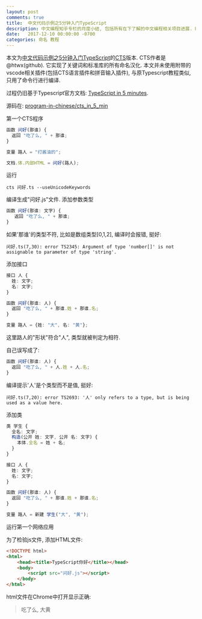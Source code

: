 ```yaml
---
layout: post
comments: true
title:  中文代码示例之5分钟入门TypeScript
description: 中文编程知乎专栏的月度小结, 包括所有在下了解的中文编程相关项目进展. Monthly report of column "Programming in Chinese", together with other progresses in Github organization and other channels.
date:   2017-12-10 00:00:00 -0700
categories: 命名 教程
---
```


本文为[中文代码示例之5分钟入门TypeScript](https://zhuanlan.zhihu.com/p/31890243)的[CTS](https://github.com/program-in-chinese/CTS)版本. CTS作者是@htwx(github). 它实现了关键词和标准库的所有命名汉化. 本文并未使用附带的vscode相关插件(包括CTS语言插件和拼音输入插件), 与原Typescript教程类似, 只用了命令行进行编译.

过程仍旧基于Typescript官方文档: [TypeScript in 5 minutes](https://www.typescriptlang.org/docs/handbook/typescript-in-5-minutes.html).

源码在: [program-in-chinese/cts_in_5_min](https://github.com/program-in-chinese/cts_in_5_min)

第一个CTS程序
```typescript
函数 问好(那谁) {
  返回 "吃了么, " + 那谁;
}

变量 路人 = "打酱油的";

文档.体.内部HTML = 问好(路人);
```
运行
```
cts 问好.ts --useUnicodeKeywords
```
编译生成"问好.js"文件.
添加参数类型
```typescript
函数 问好(那谁: 文字) {
   返回 "吃了么, " + 那谁;
}
```
如果'那谁'的类型不符, 比如是数组类型[0,1,2], 编译时会报错, 挺好:
```
问好.ts(7,30): error TS2345: Argument of type 'number[]' is not assignable to parameter of type 'string'.
```
添加接口
```typescript
接口 人 {
  姓: 文字;
  名: 文字;
}

函数 问好(那谁: 人) {
  返回 "吃了么, " + 那谁.姓 + 那谁.名;
}

变量 路人 = {姓: "大", 名: "黄"};
```
这里路人的"形状"符合"人", 类型就被判定为相符.

自己误写成了:
```typescript
函数 问好(那谁: 人) {
  返回 "吃了么, " + 人.姓 + 人.名;
}
```
编译提示'人'是个类型而不是值, 挺好:
```
问好.ts(7,20): error TS2693: '人' only refers to a type, but is being used as a value here.
```
添加类
```typescript
类 学生 {
  全名: 文字;
  构造(公开 姓: 文字, 公开 名: 文字) {
    本体.全名 = 姓 + 名;
  }
}

接口 人 {
  姓: 文字;
  名: 文字;
}

函数 问好(那谁: 人) {
  返回 "吃了么, " + 那谁.姓 + 那谁.名;
}

变量 路人 = 新建 学生("大", "黄");
```

运行第一个网络应用

为了检验js文件, 添加HTML文件:
```html
<!DOCTYPE html>
<html>
    <head><title>TypeScript你好</title></head>
    <body>
        <script src="问好.js"></script>
    </body>
</html>
```

html文件在Chrome中打开显示正确:

> 吃了么, 大黄
